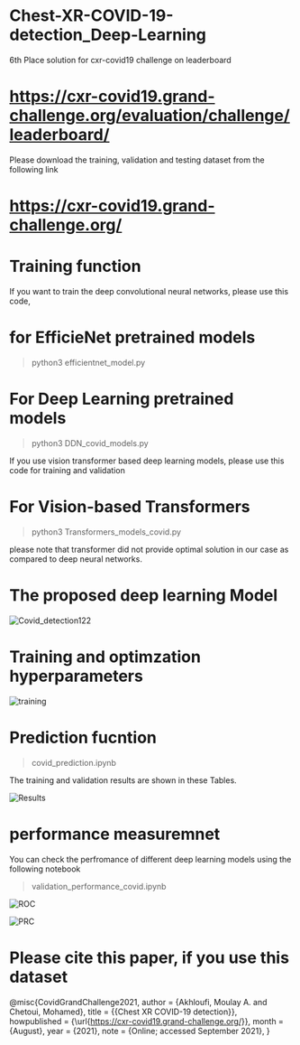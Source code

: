 # Chest-XR-COVID-19-detection_Deep-Learning

6th Place solution for cxr-covid19 challenge on leaderboard

# https://cxr-covid19.grand-challenge.org/evaluation/challenge/leaderboard/

Please download the training, validation and testing dataset from the following link
# https://cxr-covid19.grand-challenge.org/


# Training function

If you want to train the deep convolutional neural networks, please use this code,

# for EfficieNet pretrained models

> python3 efficientnet_model.py 

# For Deep Learning pretrained models

> python3 DDN_covid_models.py 

If you use vision transformer based deep learning models, please use this code for training and validation

# For Vision-based Transformers

> python3 Transformers_models_covid.py

please note that transformer did not provide optimal solution in our case as compared to deep neural networks.


# The proposed deep learning Model


![Covid_detection122](https://user-images.githubusercontent.com/46267777/137321975-1dec1c7d-4f8e-40c9-a2fe-130b96d4a30f.png)

# Training and optimzation hyperparameters 

![training](https://user-images.githubusercontent.com/46267777/137322899-c4aec187-9953-42a1-9393-6cb17fed3848.png)


# Prediction fucntion

> covid_prediction.ipynb


The training and validation results are shown in these Tables.

![Results](https://user-images.githubusercontent.com/46267777/137322629-ccdf0b28-4189-4564-a163-8dddca3bbfc4.png)

# performance measuremnet
You can check the perfromance of different deep learning models using the following notebook

> validation_performance_covid.ipynb

![ROC](https://user-images.githubusercontent.com/46267777/138430928-ce13bf2a-a874-4955-bda3-b4f945529fc8.png)


![PRC](https://user-images.githubusercontent.com/46267777/138430955-a4e764ea-74b8-41d1-b98c-2caedff9dd1f.png)


# Please cite this paper, if you use this dataset
@misc{CovidGrandChallenge2021,
                author = {Akhloufi, Moulay A. and Chetoui, Mohamed},
                title = {{Chest XR COVID-19 detection}},  
                howpublished = {\url{https://cxr-covid19.grand-challenge.org/}},
                month = {August},
                year = {2021},
                note = {Online; accessed September 2021},
                 }

